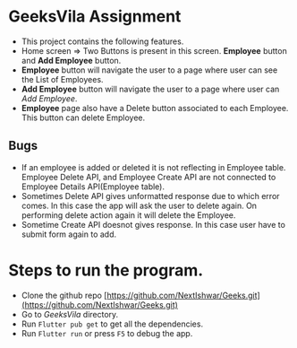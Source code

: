 # GeeksVila Assignment
* This project contains the following features.
* Home screen => Two Buttons is present in this screen. **Employee** button and **Add Employee** button. 
* **Employee** button will navigate the user to a page where user can see the List of Employees. 
* **Add Employee** button will navigate the user to a page where user can *Add Employee*.
* **Employee** page also have a Delete button associated to each Employee. This button can delete Employee.
## Bugs
* If an employee is added or deleted it is not reflecting in Employee table. Employee Delete API, and Employee Create API are not connected to Employee Details API(Employee table).
* Sometimes Delete API gives unformatted response due to which error comes. In this case the app will ask the user to delete again. On performing delete action again it will delete the Employee.
* Sometime Create API doesnot gives response. In this case user have to submit form again to add. 

# Steps to run the program.
* Clone the github repo [https://github.com/NextIshwar/Geeks.git](https://github.com/NextIshwar/Geeks.git)
* Go to *GeeksVila* directory.
* Run `Flutter pub get` to get all the dependencies.
* Run `Flutter run` or press `F5` to debug the app.
